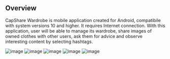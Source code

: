 ## Overview

CapShare Wardrobe is mobile application created for Android, compatibile with system 
versions 10 and higher. It requires Internet connection. With this application, user will be able to 
manage its wardrobe, share images of owned clothes with other users, ask them for advice and 
observe interesting content by selecting hashtags.


![image](https://github.com/oztosia/CapShare-Wardrobe/blob/master/gallery.jpg)
![image](https://github.com/oztosia/CapShare-Wardrobe/blob/master/outfit%20asks.jpg)
![image](https://github.com/oztosia/CapShare-Wardrobe/blob/master/outfit%20ask%20details.jpg)
![image](https://github.com/oztosia/CapShare-Wardrobe/blob/master/responses.jpg)
![image](https://github.com/oztosia/CapShare-Wardrobe/blob/master/outfit%20details.jpg)
